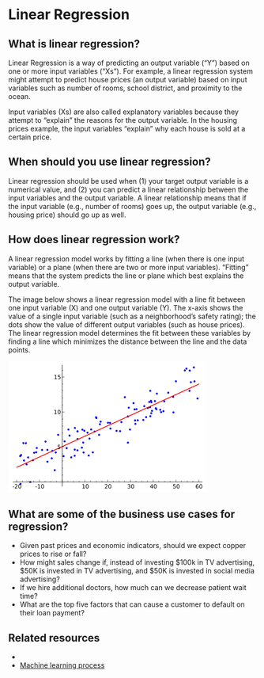 # Linear Regression

## What is linear regression?

Linear Regression is a way of predicting an output variable (“Y”) based on one or more input variables (“Xs”). For example, a linear regression system might attempt to predict house prices (an output variable) based on input variables such as number of rooms, school district, and proximity to the ocean.

Input variables (Xs) are also called explanatory variables because they attempt to “explain” the reasons for the output variable. In the housing prices example, the input variables “explain” why each house is sold at a certain price.

## When should you use linear regression?

Linear regression should be used when (1) your target output variable is a numerical value, and (2) you can predict a linear relationship between the input variables and the output variable. A linear relationship means that if the input variable (e.g., number of rooms) goes up, the output variable (e.g., housing price) should go up as well.

## How does linear regression work?

A linear regression model works by fitting a line (when there is one input variable) or a plane (when there are two or more input variables). “Fitting” means that the system predicts the line or plane which best explains the output variable.

The image below shows a linear regression model with a line fit between one input variable (X) and one output variable (Y). The x-axis shows the value of a single input variable (such as a neighborhood’s safety rating); the dots show the value of different output variables (such as house prices). The linear regression model determines the fit between these variables by finding a line which minimizes the distance between the line and the data points.

![Figure 1.a) Predicting Y using one input variable X results in a linear model (Image source:Wikipedia.org)](../static/img/lr_x.png)

## What are some of the business use cases for regression?

- Given past prices and economic indicators, should we expect copper prices to rise or fall?
- How might sales change if, instead of investing $100k in TV advertising, $50K is invested in TV advertising, and $50K is invested in social media advertising?
- If we hire additional doctors, how much can we decrease patient wait time?
- What are the top five factors that can cause a customer to default on their loan payment?

## Related resources

- <li><a href="{{ url_for('dynamicpath', page='mlprocess') }}">Machine learning process</a></li>
